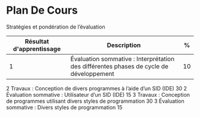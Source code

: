# Plan De Cours


Stratégies et pondération de l’évaluation

|  Résultat d'apprentissage | Description | % |
|-|-|-|
| 1 | Évaluation sommative : Interprétation des différentes phases de cycle de développement | 10 |

2
Travaux : Conception de divers
programmes à l’aide d’un SID (IDE)
30
2
Évaluation sommative : Utilisateur d’un SID
(IDE)
15
3
Travaux : Conception de programmes
utilisant divers styles de programmation
30
3
Évaluation sommative : Divers styles de
programmation
15
